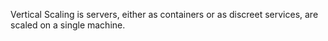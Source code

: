 Vertical Scaling is servers, either as containers or as discreet services, are scaled on a single machine.
